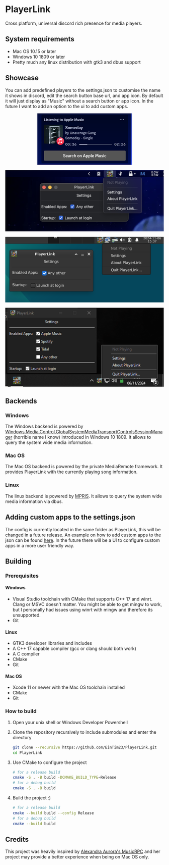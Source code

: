 # PlayerLink
Cross platform, universal discord rich presence for media players.

## System requirements
- Mac OS 10.15 or later
- Windows 10 1809 or later
- Pretty much any linux distribution with gtk3 and dbus support

## Showcase
You can add predefined players to the settings.json to customise the name it shows in discord, edit the search button base url, and app icon. By default it will just display as "Music" without a search button or app icon. In the future I want to add an option to the ui to add custom apps.

<p align="center" width="100%">
    <img src="img/showcase.png" alt="rich presence" /> 
</p>
<p align="center" width="100%">
    <img src="img/macos.png" alt="settings window" /> 
</p>
<p align="center" width="100%">
    <img src="img/linux.png" alt="settings window" /> 
</p>
<p align="center" width="100%">
    <img src="img/windows.png" alt="settings window" /> 
</p>

## Backends
### Windows
The Windows backend is powered by [Windows.Media.Control.GlobalSystemMediaTransportControlsSessionManager](https://learn.microsoft.com/en-us/uwp/api/windows.media.control.globalsystemmediatransportcontrolssessionmanager?view=winrt-26100) (horrible name I know) introduced in Windows 10 1809. It allows to query the system wide media information.

### Mac OS
The Mac OS backend is powered by the private MediaRemote framework. It provides PlayerLink with the currently playing song information.

### Linux
The linux backend is powered by [MPRIS](https://specifications.freedesktop.org/mpris-spec/latest/). It allows to query the system wide media information via dbus.

## Adding custom apps to the settings.json
The config is currently located in the same folder as PlayerLink, this will be changed in a future release. An example on how to add custom apps to the json can be found [here](./settings.example.json). In the future there will be a UI to configure custom apps in a more user friendly way.

## Building

### Prerequisites

#### Windows
- Visual Studio toolchain with CMake that supports C++ 17 and winrt. Clang or MSVC doesn't matter. You might be able to get mingw to work, but I personally had issues using winrt with mingw and therefore its unsupported.
- Git

#### Linux
- GTK3 developer libraries and includes
- A C++ 17 capable compiler (gcc or clang should both work)
- A C compiler
- CMake
- Git

#### Mac OS
- Xcode 11 or newer with the Mac OS toolchain installed
- CMake
- Git

### How to build
1. Open your unix shell or Windows Developer Powershell

2. Clone the repository recursively to include submodules and enter the directory
    ```bash
    git clone --recursive https://github.com/EinTim23/PlayerLink.git
    cd PlayerLink
    ```
3. Use CMake to configure the project
    ```bash
    # for a release build
    cmake -S . -B build -DCMAKE_BUILD_TYPE=Release
    # for a debug build
    cmake -S . -B build
    ```
4. Build the project :)
    ```bash
    # for a release build
    cmake --build build --config Release
    # for a debug build
    cmake --build build
    ```
## Credits
This project was heavily inspired by [Alexandra Aurora's MusicRPC](https://github.com/AlexandraAurora/MusicRPC) and her project may provide a better experience when being on Mac OS only.